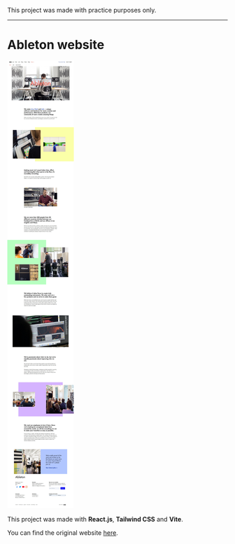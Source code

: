 This project was made with practice purposes only.

---

# Ableton website
![Ableton website made for practice](img/Screenshot.jpeg "Ableton website made for practice")

This project was made with **React.js**, **Tailwind CSS** and **Vite**.

You can find the original website [here](https://www.ableton.com/en/about/).
